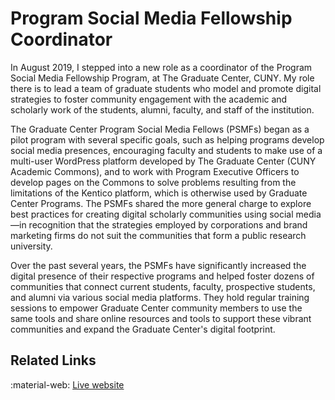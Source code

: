 # Program Social Media Fellowship Coordinator

In August 2019, I stepped into a new role as a coordinator of the Program Social Media Fellowship Program, at The Graduate Center, CUNY. My role there is to lead a team of graduate students who model and promote digital strategies to foster community engagement with the academic and scholarly work of the students, alumni, faculty, and staff of the institution.

The Graduate Center Program Social Media Fellows (PSMFs) began as a pilot program with several specific goals, such as helping programs develop social media presences, encouraging faculty and students to make use of a multi-user WordPress platform developed by The Graduate Center (CUNY Academic Commons), and to work with Program Executive Officers to develop pages on the Commons to solve problems resulting from the limitations of the Kentico platform, which is otherwise used by Graduate Center Programs. The PSMFs shared the more general charge to explore best practices for creating digital scholarly communities using social media—in recognition that the strategies employed by corporations and brand marketing firms do not suit the communities that form a public research university.

Over the past several years, the PSMFs have significantly increased the digital presence of their respective programs and helped foster dozens of communities that connect current students, faculty, prospective students, and alumni via various social media platforms. They hold regular training sessions to empower Graduate Center community members to use the same tools and share online resources and tools to support these vibrant communities and expand the Graduate Center's digital footprint.

## Related Links

:material-web: [Live website](https://socialmediums.commons.gc.cuny.edu/)
